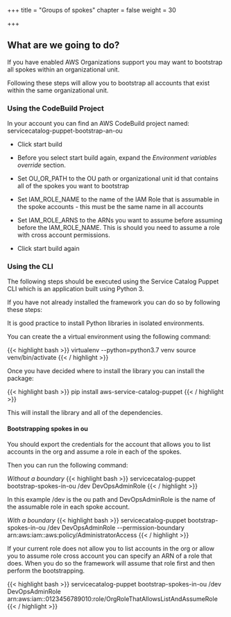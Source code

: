 +++
title = "Groups of spokes"
chapter = false
weight = 30

+++

## What are we going to do?

If you have enabled AWS Organizations support you may want to bootstrap all spokes within an organizational unit.

Following these steps will allow you to bootstrap all accounts that exist within the same organizational unit.

### Using the CodeBuild Project

In your account you can find an AWS CodeBuild project named: servicecatalog-puppet-bootstrap-an-ou

- Click start build

- Before you select start build again, expand the _Environment variables override_ section. 

- Set OU_OR_PATH to the OU path or organizational unit id that contains all of the spokes you want to bootstrap

- Set IAM_ROLE_NAME to the name of the IAM Role that is assumable in the spoke accounts - this must be the same name in all accounts

- Set IAM_ROLE_ARNS to the ARNs you want to assume before assuming before the IAM_ROLE_NAME.  This is should you need to assume a role with cross account permissions.

- Click start build again

### Using the CLI

The following steps should be executed using the Service Catalog Puppet CLI which is an application built using Python 3.

If you have not already installed the framework you can do so by following these steps:

It is good practice to install Python libraries in isolated environments. 

You can create the a virtual environment using the following command:

{{< highlight bash >}}
virtualenv --python=python3.7 venv
source venv/bin/activate
{{< / highlight >}}

Once you have decided where to install the library you can install the package:

{{< highlight bash >}}
pip install aws-service-catalog-puppet
{{< / highlight >}}

This will install the library and all of the dependencies.

#### Bootstrapping spokes in ou

You should export the credentials for the account that allows you to list accounts in the org and assume a role in each 
of the spokes.

Then you can run the following command: 

_Without a boundary_
{{< highlight bash >}}
servicecatalog-puppet bootstrap-spokes-in-ou /dev DevOpsAdminRole
{{< / highlight >}}

In this example /dev is the ou path and DevOpsAdminRole is the name of the assumable role in each spoke account. 

_With a boundary_
{{< highlight bash >}}
servicecatalog-puppet bootstrap-spokes-in-ou /dev DevOpsAdminRole --permission-boundary arn:aws:iam::aws:policy/AdministratorAccess
{{< / highlight >}}


If your current role does not allow you to list accounts in the org or allow you to assume role cross account you can 
specify an ARN of a role that does. When you do so the framework will assume that role first and then perform the 
bootstrapping.

{{< highlight bash >}}
servicecatalog-puppet bootstrap-spokes-in-ou /dev DevOpsAdminRole arn:aws:iam::0123456789010:role/OrgRoleThatAllowsListAndAssumeRole
{{< / highlight >}}
